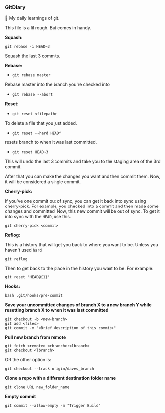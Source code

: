 ### GitDiary
:blue_book: My daily learnings of git.

This file is a lil rough. But comes in handy.

**Squash:**

```git rebase -i HEAD~3```  

Squash the last 3 commits.

**Rebase:**

* `git rebase master`

Rebase master into the branch you're checked into.

* ```git rebase --abort```

**Reset:**

* ```git reset <filepath>```

To delete a file that you just added.

* ```git reset --hard HEAD^```

resets branch to when it was last committed.

* `git reset HEAD~3`

This will undo the last 3 commits and take you to the staging area of the 3rd commit.

After that you can make the changes you want and then commit them. Now, it will be considered a single commit.

**Cherry-pick:**

If you've one commit out of sync, you can get it back into sync using cherry-pick. For example, you checked into a commit and then made some changes and committed. Now, this new commit will be out of sync. To get it into sync with the `HEAD`, use this.

```git cherry-pick <commit>```

**Reflog:**

This is a history that will get you back to where you want to be. Unless you haven't used `hard`

`git reflog`

Then to get back to the place in the history you want to be. For example:

 `git reset 'HEAD@{1}' `
 
 **Hooks:**
 
 `bash .git/hooks/pre-commit`
 
 **Save your uncommitted changes of branch X to a new branch Y while resetting branch X to when it was last committed**
 
```
git checkout -b <new-branch>
git add <files>
git commit -m "<Brief description of this commit>"
```
**Pull new branch from remote**

```
git fetch <remote> <rbranch>:<lbranch>
git checkout <lbranch>
```

OR the other option is:

```git checkout --track origin/daves_branch```

**Clone a repo with a different destination folder name**

```git clone URL new_folder_name```

**Empty commit**

```git commit --allow-empty -m "Trigger Build"```

